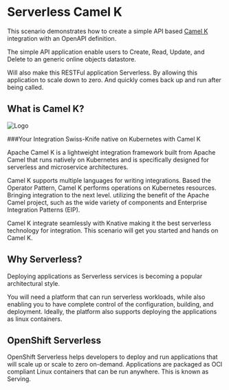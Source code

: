 # Serverless Camel K

This scenario demonstrates how to create a simple API based [Camel K](https://camel.apache.org/camel-k/latest/index.html) integration with an OpenAPI definition.

The simple API application enable users to Create, Read, Update, and Delete to an generic online objects datastore.

Will also make this RESTFul application Serverless. By allowing this application to scale down to zero. And quickly comes back up and run after being called.


## What is Camel K?

![Logo](https://www.nicolaferraro.me/images/post-logo-apache-camel-d.png)

###Your Integration Swiss-Knife native on Kubernetes with Camel K

Apache Camel K is a lightweight integration framework built from Apache Camel that runs natively on Kubernetes and is specifically designed for serverless and microservice architectures.

Camel K supports multiple languages for writing integrations. Based the Operator Pattern, Camel K performs operations on Kubernetes resources. Bringing integration to the next level. utilizing the benefit of the Apache Camel project, such as the wide variety of components and Enterprise Integration Patterns (EIP).

Camel K integrate seamlessly with Knative making it the best serverless technology for integration. This scenario will get you started and hands on Camel K.

## Why Serverless?
Deploying applications as Serverless services is becoming a popular architectural style.

You will need a  platform that can run serverless workloads, while also enabling you to have complete control of the configuration, building, and deployment. Ideally, the platform also supports deploying the applications as linux containers.

##  OpenShift Serverless

OpenShift Serverless helps developers to deploy and run applications that will scale up or scale to zero on-demand. Applications are packaged as OCI compliant Linux containers that can be run anywhere. This is known as Serving.
